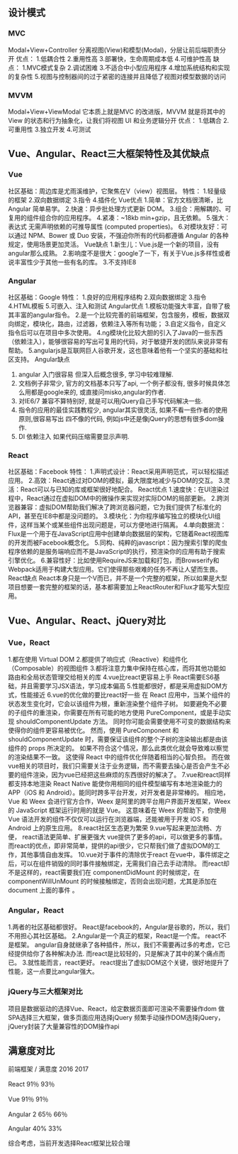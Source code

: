## 设计模式

### MVC

Modal+View+Controller
分离视图(View)和模型(Modal)，分层让前后端职责分开
优点：
1.低耦合性
2.重用性高
3.部署快，生命周期成本低
4.可维护性高
缺点：
1.MVC模式复杂
2.调试困难
3.不适合中小型应用程序
4.增加系统结构和实现的复杂性
5.视图与控制器间的过于紧密的连接并且降低了视图对模型数据的访问

### MVVM

Modal+View+ViewModal
它本质上就是MVC 的改进版，MVVM 就是将其中的View 的状态和行为抽象化，让我们将视图 UI 和业务逻辑分开
优点：
1.低耦合
2.可重用性
3.独立开发
4.可测试

## Vue、Angular、React三大框架特性及其优缺点

### Vue

社区基础：周边库是尤雨溪维护，它聚焦在V（view）视图层。
特性：
1.轻量级的框架
2.双向数据绑定
3.指令
4.插件化
Vue优点
1.简单：官方文档很清晰，比 Angular 简单易学。
2.快速：异步批处理方式更新 DOM。
3.组合：用解耦的、可复用的组件组合你的应用程序。
4.紧凑：~18kb min+gzip，且无依赖。
5.强大：表达式 无需声明依赖的可推导属性 (computed properties)。
6.对模块友好：可以通过 NPM、Bower 或 Duo 安装，不强迫你所有的代码都遵循 Angular 的各种规定，使用场景更加灵活。
Vue缺点
1.新生儿：Vue.js是一个新的项目，没有angular那么成熟。
2.影响度不是很大：google了一下，有关于Vue.js多样性或者说丰富性少于其他一些有名的库。
3.不支持IE8

### Angular

社区基础：Google
特性：
1.良好的应用程序结构
2.双向数据绑定
3.指令
4.HTML模板
5.可嵌入、注入和测试
Angular优点
1.模板功能强大丰富，自带了极其丰富的angular指令。
2.是一个比较完善的前端框架，包含服务，模板，数据双向绑定，模块化，路由，过滤器，依赖注入等所有功能；
3.自定义指令，自定义指令后可以在项目中多次使用。
4.ng模块化比较大胆的引入了Java的一些东西（依赖注入），能够很容易的写出可复用的代码，对于敏捷开发的团队来说非常有帮助。
5.angularjs是互联网巨人谷歌开发，这也意味着他有一个坚实的基础和社区支持。
Angular缺点

1. angular 入门很容易 但深入后概念很多, 学习中较难理解.
2. 文档例子非常少, 官方的文档基本只写了api, 一个例子都没有, 很多时候具体怎么用都是google来的, 或直接问misko,angular的作者.
3. 对IE6/7 兼容不算特别好, 就是可以用jQuery自己手写代码解决一些.
4. 指令的应用的最佳实践教程少, angular其实很灵活, 如果不看一些作者的使用原则,很容易写出 四不像的代码, 例如js中还是像jQuery的思想有很多dom操作.
5. DI 依赖注入 如果代码压缩需要显示声明.

### React

社区基础：Facebook
特性：
1.声明式设计：React采用声明范式，可以轻松描述应用。
2.高效：React通过对DOM的模拟，最大限度地减少与DOM的交互。
3.灵活：React可以与已知的库或框架很好地配合。
React优点
1.速度快：在UI渲染过程中，React通过在虚拟DOM中的微操作来实现对实际DOM的局部更新。
2.跨浏览器兼容：虚拟DOM帮助我们解决了跨浏览器问题，它为我们提供了标准化的API，甚至在IE8中都是没问题的。
3.模块化：为你程序编写独立的模块化UI组件，这样当某个或某些组件出现问题是，可以方便地进行隔离。
4.单向数据流：Flux是一个用于在JavaScript应用中创建单向数据层的架构，它随着React视图库的开发而被Facebook概念化。
5.同构、纯粹的javascript：因为搜索引擎的爬虫程序依赖的是服务端响应而不是JavaScript的执行，预渲染你的应用有助于搜索引擎优化。
6.兼容性好：比如使用RequireJS来加载和打包，而Browserify和Webpack适用于构建大型应用。它们使得那些艰难的任务不再让人望而生畏。
React缺点
React本身只是一个V而已，并不是一个完整的框架，所以如果是大型项目想要一套完整的框架的话，基本都需要加上ReactRouter和Flux才能写大型应用。

## Vue、Angular、React、jQuery对比

### Vue，React

1.都在使用 Virtual DOM
2.都提供了响应式（Reactive）和组件化（Composable）的视图组件
3.都将注意力集中保持在核心库，而将其他功能如路由和全局状态管理交给相关的库
4.vue比react更容易上手
React需要ES6基础，并且需要学习JSX语法，学习成本偏高
5.性能都很好，都是采用虚拟DOM方式，性能接近
6.vue的优化做的要比react好一些
在 React 应用中，当某个组件的状态发生变化时，它会以该组件为根，重新渲染整个组件子树。
如要避免不必要的子组件的重渲染，你需要在所有可能的地方使用 PureComponent，或是手动实现 shouldComponentUpdate 方法。
同时你可能会需要使用不可变的数据结构来使得你的组件更容易被优化。 
然而，使用 PureComponent 和 shouldComponentUpdate 时，需要保证该组件的整个子树的渲染输出都是由该组件的 props 所决定的。
如果不符合这个情况，那么此类优化就会导致难以察觉的渲染结果不一致。
这使得 React 中的组件优化伴随着相当的心智负担。
而在做vue相关的项目时，我们只需要关注于业务逻辑，而不需要去操心是否会产生不必要的组件渲染，因为vue已经把这些麻烦的东西很好的解决了。 
7.vue和react同样都支持本地渲染
React Native 能使你用相同的组件模型编写有本地渲染能力的 APP（iOS 和 Android）。能同时跨多平台开发，对开发者是非常棒的。
相应地，Vue 和 Weex 会进行官方合作，Weex 是阿里的跨平台用户界面开发框架，Weex 的 JavaScript 框架运行时用的就是 Vue。
这意味着在 Weex 的帮助下，你使用 Vue 语法开发的组件不仅仅可以运行在浏览器端，还能被用于开发 iOS 和 Android 上的原生应用。
8.react社区生态更为繁荣
9.vue写起来更加流畅、方便， react语法更简单、扩展更强大
vue提供了更多的api，可以做更多的事情。
而react的优点，即非常简单，提供的api很少，它只帮我们做了虚拟DOM的工作，其他事情自由发挥。
10.vue对于事件的清除优于react
在vue中，事件绑定之后，可以在组件销毁的同时事件接触绑定，无需我们自己去手动清除。
而react却不是这样的，react需要我们在 componentDidMount 的时候绑定，在 componentWillUnMount 的时候接触绑定，否则会出现问题，尤其是添加在 document 上面的事件 。 

### Angular，React

1.两者的社区基础都很好。 
React是facebook的，Angular是谷歌的，所以，我们不用担心其社区基础。
2.Angular是一个真正的框架，React是一个库。
react不是框架。 
angular自身就继承了各种插件，所以，我们不需要再过多的考虑，它已经提供给你了各种解决办法.
而react是比较轻的，只是解决了其中的某个痛点而已。
3.就性能而言，react更好。
react提出了虚拟DOM这个关键，很好地提升了性能，这一点要比angular强大。

### jQuery与三大框架对比

项目是数据驱动的选择Vue、React，给定数据页面即可渲染不需要操作dom
做SPA选择三大框架，做多页面应用选择jQuery
频繁手动操作DOM选择jQuery，jQuery封装了大量兼容性的DOM操作api

## 满意度对比

前端框架 / 满意度		2016		2017

React						  91％		93％

Vue 							91％		91％

Angular 2				    65％		66％

Angular					   40%		33%


综合考虑，当前开发选择React框架比较合理